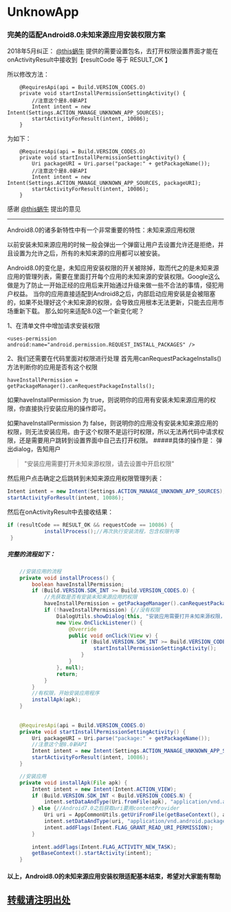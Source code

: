 # UnknowApp
### 完美的适配Android8.0未知来源应用安装权限方案


2018年5月纠正：
[@this蜗牛](https://my.csdn.net/a23006239) 提供的需要设置包名，去打开权限设置界面才能在onActivityResult中接收到【resultCode 等于 RESULT_OK 】

所以修改方法：
```
	@RequiresApi(api = Build.VERSION_CODES.O)
    private void startInstallPermissionSettingActivity() {
	    //注意这个是8.0新API
	    Intent intent = new Intent(Settings.ACTION_MANAGE_UNKNOWN_APP_SOURCES);
        startActivityForResult(intent, 10086);
    }
```

为如下：
```
	@RequiresApi(api = Build.VERSION_CODES.O)
    private void startInstallPermissionSettingActivity() {
	    Uri packageURI = Uri.parse("package:" + getPackageName());
	    //注意这个是8.0新API
	    Intent intent = new Intent(Settings.ACTION_MANAGE_UNKNOWN_APP_SOURCES, packageURI);
        startActivityForResult(intent, 10086);
    }
```
感谢 [@this蜗牛](https://my.csdn.net/a23006239) 提出的意见

--------
Android8.0的诸多新特性中有一个非常重要的特性：未知来源应用权限

以前安装未知来源应用的时候一般会弹出一个弹窗让用户去设置允许还是拒绝，并且设置为允许之后，所有的未知来源的应用都可以被安装。

Android8.0的变化是，未知应用安装权限的开关被除掉，取而代之的是未知来源应用的管理列表，需要在里面打开每个应用的未知来源的安装权限。Google这么做是为了防止一开始正经的应用后来开始通过升级来做一些不合法的事情，侵犯用户权益。
当你的应用直接适配到Android8之后，内部启动应用安装是会被阻塞的，如果不处理好这个未知来源的权限，会导致应用根本无法更新，只能去应用市场重新下载。
那么如何来适配8.0这一个新变化呢？

 1、在清单文件中增加请求安装权限 

```
<uses-permission android:name="android.permission.REQUEST_INSTALL_PACKAGES" />
```
2、我们还需要在代码里面对权限进行处理
首先用canRequestPackageInstalls()方法判断你的应用是否有这个权限
```
haveInstallPermission = getPackageManager().canRequestPackageInstalls();
```

如果haveInstallPermission 为 true，则说明你的应用有安装未知来源应用的权限，你直接执行安装应用的操作即可。

如果haveInstallPermission 为 false，则说明你的应用没有安装未知来源应用的权限，则无法安装应用。由于这个权限不是运行时权限，所以无法再代码中请求权限，还是需要用户跳转到设置界面中自己去打开权限。
#####具体的操作是：
弹出dialog，告知用户

> "安装应用需要打开未知来源权限，请去设置中开启权限"

然后用户点击确定之后跳转到未知来源应用权限管理列表：
```java 
Intent intent = new Intent(Settings.ACTION_MANAGE_UNKNOWN_APP_SOURCES);
startActivityForResult(intent, 10086);
```
然后在onActivityResult中去接收结果：

```java 
if (resultCode == RESULT_OK && requestCode == 10086) {
            installProcess();//再次执行安装流程，包含权限判等
 }
```

##### 完整的流程如下：
```java 
	//安装应用的流程
	private void installProcess() {
        boolean haveInstallPermission;
        if (Build.VERSION.SDK_INT >= Build.VERSION_CODES.O) {
	        //先获取是否有安装未知来源应用的权限
            haveInstallPermission = getPackageManager().canRequestPackageInstalls();
            if (!haveInstallPermission) {//没有权限
                DialogUtils.showDialog(this, "安装应用需要打开未知来源权限，请去设置中开启权限", 
                new View.OnClickListener() {
                    @Override
                    public void onClick(View v) {
                        if (Build.VERSION.SDK_INT >= Build.VERSION_CODES.O) {
                            startInstallPermissionSettingActivity();
                        }
                    }
                }, null);
                return;
            }
        }
		//有权限，开始安装应用程序
        installApk(apk);
    }
    
    
	@RequiresApi(api = Build.VERSION_CODES.O)
    private void startInstallPermissionSettingActivity() {
	    Uri packageURI = Uri.parse("package:" + getPackageName());
	    //注意这个是8.0新API
	    Intent intent = new Intent(Settings.ACTION_MANAGE_UNKNOWN_APP_SOURCES, packageURI);
        startActivityForResult(intent, 10086);
    }

	//安装应用
	private void installApk(File apk) {
        Intent intent = new Intent(Intent.ACTION_VIEW);
        if (Build.VERSION.SDK_INT < Build.VERSION_CODES.N) {
            intent.setDataAndType(Uri.fromFile(apk), "application/vnd.android.package-archive");
        } else {//Android7.0之后获取uri要用contentProvider
            Uri uri = AppCommonUtils.getUriFromFile(getBaseContext(), apk);
            intent.setDataAndType(uri, "application/vnd.android.package-archive");
            intent.addFlags(Intent.FLAG_GRANT_READ_URI_PERMISSION);
        }
        
        intent.addFlags(Intent.FLAG_ACTIVITY_NEW_TASK);
        getBaseContext().startActivity(intent);
    }
```


#### 以上，Android8.0的未知来源应用安装权限适配基本结束，希望对大家能有帮助





### 

[转载请注明出处](http://blog.csdn.net/changmu175/article/details/78906829)
-----
